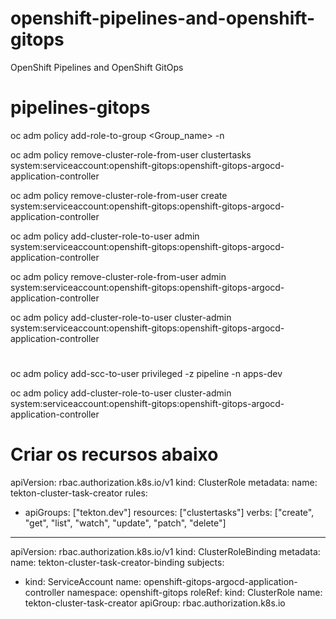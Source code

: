 # openshift-pipelines-and-openshift-gitops
OpenShift Pipelines and OpenShift GitOps

# pipelines-gitops

oc adm policy add-role-to-group  <role> <Group_name>  -n  <Project-name>

oc adm policy remove-cluster-role-from-user clustertasks system:serviceaccount:openshift-gitops:openshift-gitops-argocd-application-controller

oc adm policy remove-cluster-role-from-user create system:serviceaccount:openshift-gitops:openshift-gitops-argocd-application-controller

oc adm policy add-cluster-role-to-user admin system:serviceaccount:openshift-gitops:openshift-gitops-argocd-application-controller

oc adm policy remove-cluster-role-from-user admin system:serviceaccount:openshift-gitops:openshift-gitops-argocd-application-controller

oc adm policy add-cluster-role-to-user cluster-admin system:serviceaccount:openshift-gitops:openshift-gitops-argocd-application-controller

#
oc adm policy add-scc-to-user privileged -z pipeline -n apps-dev

oc adm policy add-cluster-role-to-user cluster-admin system:serviceaccount:openshift-gitops:openshift-gitops-argocd-application-controller

# Criar os recursos abaixo
apiVersion: rbac.authorization.k8s.io/v1
kind: ClusterRole
metadata:
  name: tekton-cluster-task-creator
rules:
- apiGroups: ["tekton.dev"]
  resources: ["clustertasks"]
  verbs: ["create", "get", "list", "watch", "update", "patch", "delete"]
---
apiVersion: rbac.authorization.k8s.io/v1
kind: ClusterRoleBinding
metadata:
  name: tekton-cluster-task-creator-binding
subjects:
- kind: ServiceAccount
  name: openshift-gitops-argocd-application-controller
  namespace: openshift-gitops
roleRef:
  kind: ClusterRole
  name: tekton-cluster-task-creator
  apiGroup: rbac.authorization.k8s.io

